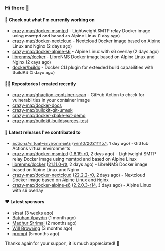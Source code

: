 ### Hi there 👋

#### 👷 Check out what I'm currently working on

- [crazy-max/docker-msmtpd](https://github.com/crazy-max/docker-msmtpd) - Lightweight SMTP relay Docker image using msmtpd and based on Alpine Linux (1 day ago)
- [crazy-max/docker-nextcloud](https://github.com/crazy-max/docker-nextcloud) - Nextcloud Docker image based on Alpine Linux and Nginx (2 days ago)
- [crazy-max/docker-alpine-s6](https://github.com/crazy-max/docker-alpine-s6) - Alpine Linux with s6 overlay (2 days ago)
- [librenms/docker](https://github.com/librenms/docker) - LibreNMS Docker image based on Alpine Linux and Nginx (2 days ago)
- [docker/buildx](https://github.com/docker/buildx) - Docker CLI plugin for extended build capabilities with BuildKit (3 days ago)

#### 👨‍💻 Repositories I created recently

- [crazy-max/ghaction-container-scan](https://github.com/crazy-max/ghaction-container-scan) - GitHub Action to check for vulnerabilities in your container image
- [crazy-max/docker-docs](https://github.com/crazy-max/docker-docs)
- [crazy-max/buildkit-git-umask](https://github.com/crazy-max/buildkit-git-umask)
- [crazy-max/docker-xbake-ext-demo](https://github.com/crazy-max/docker-xbake-ext-demo)
- [crazy-max/buildkit-buildsources-test](https://github.com/crazy-max/buildkit-buildsources-test)

#### 🚀 Latest releases I've contributed to

- [actions/virtual-environments](https://github.com/actions/virtual-environments) ([win16/20211115.1](https://github.com/actions/virtual-environments/releases/tag/win16%2F20211115.1), 1 day ago) - GitHub Actions virtual environments
- [crazy-max/docker-msmtpd](https://github.com/crazy-max/docker-msmtpd) ([1.8.19-r0](https://github.com/crazy-max/docker-msmtpd/releases/tag/1.8.19-r0), 2 days ago) - Lightweight SMTP relay Docker image using msmtpd and based on Alpine Linux
- [librenms/docker](https://github.com/librenms/docker) ([21.11.0-r0](https://github.com/librenms/docker/releases/tag/21.11.0-r0), 2 days ago) - LibreNMS Docker image based on Alpine Linux and Nginx
- [crazy-max/docker-nextcloud](https://github.com/crazy-max/docker-nextcloud) ([22.2.2-r0](https://github.com/crazy-max/docker-nextcloud/releases/tag/22.2.2-r0), 2 days ago) - Nextcloud Docker image based on Alpine Linux and Nginx
- [crazy-max/docker-alpine-s6](https://github.com/crazy-max/docker-alpine-s6) ([2.2.0.3-r14](https://github.com/crazy-max/docker-alpine-s6/releases/tag/2.2.0.3-r14), 2 days ago) - Alpine Linux with s6 overlay

#### ❤️ Latest sponsors
- [sksat](https://github.com/sksat) (3 weeks ago)
- [Batuhan Apaydın](https://github.com/developer-guy) (1 month ago)
- [Madhur Shrimal](https://github.com/shrimalmadhur) (2 months ago)
- [Will Browning](https://github.com/willbrowningme) (3 months ago)
- [prompt](https://github.com/pr-mpt) (5 months ago)

Thanks again for your support, it is much appreciated! 🙏
